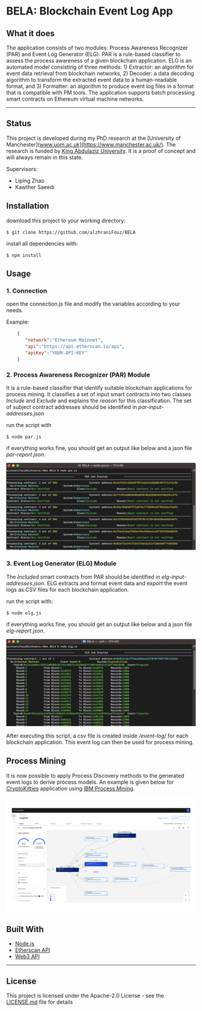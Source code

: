 # BELA: Blockchain Event Log App



## What it does
The application consists of two modules: Process Awareness Recognizer (PAR) and Event Log Generator (ELG). PAR is a rule-based classifier to assess the process awareness of a given blockchain application. ELG is an automated model consisting of three methods: 1) Extractor: an algorithm for event data retrieval from blockchain networks, 2) Decoder: a data decoding algorithm to transform the extracted event data to a human-readable format, and 3) Formatter: an algorithm to produce event log files in a format that is compatible with PM tools. The application supports batch processing smart contracts on Ethereum virtual machine networks.


---

## Status
This project is developed during my PhD research at the [University of Manchester](www.uom.ac.uk](https://www.manchester.ac.uk/). The research is funded by [King Abdulaziz University](https://www.kau.edu.sa/). It is a proof of concept and will always remain in this state.

Supervisors:
* Liping Zhao
* Kawther Saeedi

## Installation

download this project to your working directory:
```console
$ git clone https://github.com/alzhraniFouz/BELA
```

install all dependencies with:
```console
$ npm install
```

## Usage

### 1. Connection
open the connection.js file and modify the variables according to your needs.

Example:

```json
    {
       "network":"Ethereum Mainnet",
       "api":"https://api.etherscan.io/api",
       "apiKey":"YOUR-API-KEY"
    }
```

### 2. Process Awareness Recognizer (PAR) Module
It is a rule-based classifier that identify suitable blockchain applications for process mining. It classifies a set of input smart contracts into two classes *Include* and *Exclude* and explains the *reason* for this classification. The set of subject contract addresses should be identified in *par-input-addresses.json*

run the script with
```console
$ node par.js
```
if everything works fine, you should get an output like below and a json file *par-report.json*.

![PAR Screenshot](docs/PAR.png)

### 3. Event Log Generator (ELG) Module
The *Included* smart contracts from PAR should be identified in *elg-input-addresses.json*. ELG extracts and format event data and export the event logs as CSV files for each blockchain application.

run the script with:
```console
$ node elg.js
```
if everything works fine, you should get an output like below and a json file *elg-report.json*.

![ELG Screenshot](docs/ELG.png)

After executing this script, a csv file is created inside */event-log/* for each blockchain application. This event log can then be used for process mining.


## Process Mining
It is now possible to apply Process Discovery methods to the generated event logs to derive process models. An example is given below for [CryptoKitties](https://www.cryptokitties.co/) application using [IBM Process Mining](https://www.ibm.com/products/process-mining).

![CKModel](docs/CK-PM.png)


## Built With

* [Node.js](https://nodejs.org/en/)
* [Etherscan API](https://etherscan.io/apis)
* [Web3 API](https://web3js.readthedocs.io/en/v1.8.1/)

---
## License

This project is licensed under the Apache-2.0 License - see the [LICENSE.md]() file for details
